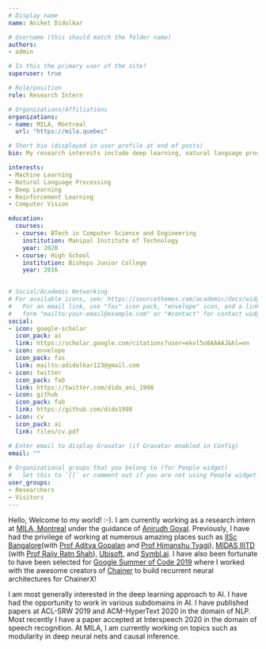 ```yaml
---
# Display name
name: Aniket Didolkar

# Username (this should match the folder name)
authors:
- admin

# Is this the primary user of the site?
superuser: true

# Role/position
role: Research Intern

# Organizations/Affiliations
organizations:
- name: MILA, Montreal
  url: "https://mila.quebec"

# Short bio (displayed in user profile at end of posts)
bio: My research interests include deep learning, natural language processing and reinforcement learning.

interests:
- Machine Learning
- Natural Language Processing
- Deep Learning
- Reinforcement Learning
- Computer Vision

education:
  courses:
  - course: BTech in Computer Science and Engineering
    institution: Manipal Institute of Technology
    year: 2020
  - course: High School
    institution: Bishops Junior College
    year: 2016
  

# Social/Academic Networking
# For available icons, see: https://sourcethemes.com/academic/docs/widgets/#icons
#   For an email link, use "fas" icon pack, "envelope" icon, and a link in the
#   form "mailto:your-email@example.com" or "#contact" for contact widget.
social:
- icon: google-scholar
  icon_pack: ai
  link: https://scholar.google.com/citations?user=ekvl5o0AAAAJ&hl=en
- icon: envelope
  icon_pack: fas
  link: mailto:adidolkar123@gmail.com
- icon: twitter
  icon_pack: fab
  link: https://twitter.com/dido_ani_1998
- icon: github
  icon_pack: fab
  link: https://github.com/dido1998  
- icon: cv
  icon_pack: ai
  link: files/cv.pdf

# Enter email to display Gravatar (if Gravatar enabled in Config)
email: ""
  
# Organizational groups that you belong to (for People widget)
#   Set this to `[]` or comment out if you are not using People widget.  
user_groups:
- Researchers
- Visitors
---
```


Hello, Welcome to my world! :-). I am currently working as a research intern at <a href="https://mila.quebec" target="_blank">MILA, Montreal</a> under the guidance of <a href="https://anirudh9119.github.io/" target="_blank">Anirudh Goyal</a>. Previously, I have had the privilege of working at numerous amazing places such as <a href="https://iisc.ac.in" target ="_blank">IISc Bangalore</a>(with  <a href="https://ece.iisc.ac.in/~aditya/" target="_blank">Prof Aditya Gopalan</a> and <a href="https://ece.iisc.ac.in/~htyagi/" target="_bank">Prof Himanshu Tyagi</a>),  <a href="http://midas.iiitd.edu.in/" target="_blank">MIDAS IIITD</a> (with <a href="https://www.iiitd.edu.in/~rajivratn/" target="_blank">Prof Rajiv Ratn Shah</a>), <a href="https://www.ubisoft.com/en-us/" target="_blank">Ubisoft</a>, and <a href="https://symbl.ai/" target="_blank">Symbl.ai</a>. I have also been fortunate to have been selected for <a href = "https://summerofcode.withgoogle.com/" target="_blank">Google Summer of Code 2019</a> where I worked with the awesome creators of <a href = "https://chainer.org/" target = "_blank">Chainer</a> to build recurrent neural architectures for ChainerX!

I am most generally interested in the deep learning approach to AI. I have had the opportunity to work in various subdomains in AI. I have published papers at ACL-SRW 2019 and ACM-HyperText 2020 in the domain of NLP. Most recently I have a paper accepted at Interspeech 2020 in the domain of speech recognition. At MILA, I am currently working on topics such as modularity in deep neural nets and causal inference.


